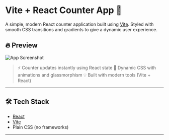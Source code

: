 # Vite + React Counter App 🚀

A simple, modern React counter application built using [Vite](https://vitejs.dev/). Styled with smooth CSS transitions and gradients to give a dynamic user experience.

## 🔥 Preview

![App Screenshot](https://vitejs.dev/logo-with-shadow.png)

> ⚡ Counter updates instantly using React state
> 🎨 Dynamic CSS with animations and glassmorphism
> 💡 Built with modern tools (Vite + React)

---

## 🛠️ Tech Stack

- [React](https://reactjs.org/)
- [Vite](https://vitejs.dev/)
- Plain CSS (no frameworks)

---
